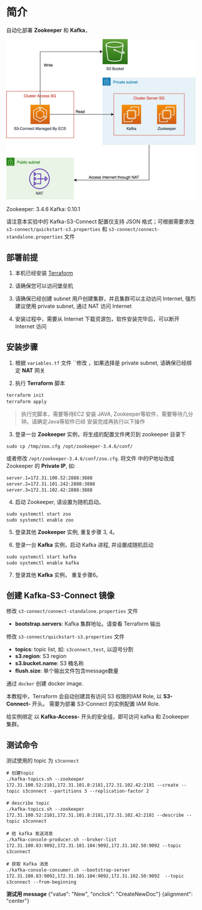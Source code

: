 # 简介

自动化部署 **Zookeeper** 和 **Kafka**，

![架构图](docs/architect.jpg)

Zookeeper: 3.4.6
Kafka: 0.10.1

请注意本实验中的 Kafka-S3-Connect 配置仅支持 JSON 格式；可根据需要求改 
`s3-connect/quickstart-s3.properties` 和 `s3-connect/connect-standalone.properties` 文件

## 部署前提

1. 本机已经安装 [Terraform](https://www.terraform.io/downloads.html)

2. 请确保您可以访问堡垒机 

3. 请确保已经创建 subnet 用户创建集群，并且集群可以主动访问 Internet, 强烈建议使用 private subnet, 通过 NAT 访问 Internet

4. 安装过程中，需要从 Internet 下载资源包，软件安装完毕后，可以断开 Internet 访问


## 安装步骤

1. 根据 `variables.tf` 文件 ``修改 ，如果选择是 private subnet, 请确保已经绑定 **NAT** 网关

2. 执行 **Terraform** 脚本
```bash
terraform init
terraform apply
```
> 执行完脚本，需要等待EC2 安装 JAVA, Zookeeper等软件，需要等待几分钟。请确定Java等软件已经
> 安装完成再执行以下操作

3. 登录一台 **Zookeeper** 实例，将生成的配置文件拷贝到 zookeeper 目录下

```shell
sudo cp /tmp/zoo.cfg /opt/zookeeper-3.4.6/conf/
```

或者修改 `/opt/zookeeper-3.4.6/conf/zoo.cfg`. 将文件
中的IP地址改成 Zookeeper 的 **Private IP**, 如:

```text
server.1=172.31.100.52:2888:3888
server.2=172.31.101.242:2888:3888
server.3=172.31.102.42:2888:3888
```

4. 启动 Zookeeper, 请设置为随机启动。

```shell
sudo systemctl start zoo
sudo systemctl enable zoo
```

5. 登录其他 **Zookeeper** 实例, 重复步骤 3, 4。 

6. 登录一台 **Kafka** 实例，启动 Kafka 进程, 并设置成随机启动

```shell
sudo systemctl start kafka
sudo systemctl enable kafka
```

7. 登录其他 **Kafka** 实例， 重复步骤6。


## 创建 Kafka-S3-Connect 镜像

修改 `s3-connect/connect-standalone.properties` 文件

* **bootstrap.servers**: Kafka 集群地址。请查看 Terraform 输出


修改 `s3-connect/quickstart-s3.properties` 文件

* **topics**: topic list, 如: `s3connect,test`, 以逗号分割
* **s3.region**: S3 region
* **s3.bucket.name**: S3 桶名称
* **flush.size**: 单个输出文件包含message数量

通过 `docker` 创建 docker image.

本教程中，Terraform 会自动创建具有访问 S3 权限的IAM Role, 以 **S3-Connect-** 开头。
需要为部署 S3-Connect 的实例配置 IAM Role.

给实例绑定 以 **Kafka-Access-** 开头的安全组，即可访问 kafka 和 Zookeeper 集群。

## 测试命令

测试使用的 topic 为 `s3connect`

```shell
# 创建topic
./kafka-topics.sh --zookeeper 172.31.100.52:2181,172.31.101.8:2181,172.31.102.42:2181 --create --topic s3connect --partitions 3 --replication-factor 2

# describe topic
./kafka-topics.sh --zookeeper 172.31.100.52:2181,172.31.101.8:2181,172.31.102.42:2181 --describe --topic s3connect

# 给 kafka 发送消息
./kafka-console-producer.sh --broker-list 172.31.100.83:9092,172.31.101.104:9092,172.31.102.50:9092 --topic s3connect

# 获取 Kafka 消息
./kafka-console-consumer.sh --bootstrap-server 172.31.100.83:9092,172.31.101.104:9092,172.31.102.50:9092  --topic s3connect --from-beginning
```

**测试用 message**
{"value": "New", "onclick": "CreateNewDoc"}
{alignment": "center"}
